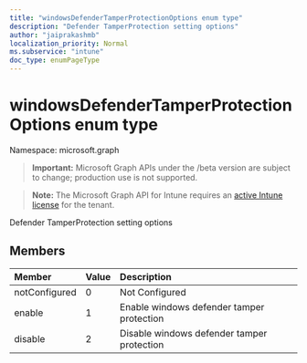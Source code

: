```yaml
---
title: "windowsDefenderTamperProtectionOptions enum type"
description: "Defender TamperProtection setting options"
author: "jaiprakashmb"
localization_priority: Normal
ms.subservice: "intune"
doc_type: enumPageType
---
```


# windowsDefenderTamperProtectionOptions enum type

Namespace: microsoft.graph
> **Important:** Microsoft Graph APIs under the /beta version are subject to change; production use is not supported.

> **Note:** The Microsoft Graph API for Intune requires an [active Intune license](https://go.microsoft.com/fwlink/?linkid=839381) for the tenant.


Defender TamperProtection setting options

## Members
|Member|Value|Description|
|:---|:---|:---|
|notConfigured|0|Not Configured|
|enable|1|Enable windows defender tamper protection|
|disable|2|Disable windows defender tamper protection|
